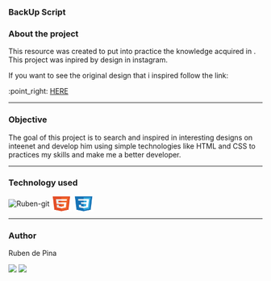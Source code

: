 <h3>BackUp Script</h3>

<h3>About the project</h3>
<p>This resource was created to put into practice the knowledge acquired in . This project was inpired by design in instagram.</p>   

<p>If you want to see the original design that i inspired follow the link:</p> :point_right: <a  href="https://www.instagram.com/p/Caf2ykxK5lU/">HERE</a>

<hr>

<h3>Objective</h3> 
<p>The goal of this project is to search and inspired in interesting designs on inteenet and develop him using simple technologies like HTML and CSS to practices my skills and make me a better developer.</p>
<hr>

<h3>Technology used</h3>
<p><div style="display: inline_block">
  <img align="center" alt="Ruben-git" height="30" width="40" src="https://cdn.jsdelivr.net/gh/devicons/devicon/icons/git/git-original.svg" />
  <img align="center" alt="Ruben-HTML" height="30" width="40" src="https://raw.githubusercontent.com/devicons/devicon/master/icons/html5/html5-original.svg">
  <img align="center" alt="Ruben-CSS" height="30" width="40" src="https://raw.githubusercontent.com/devicons/devicon/master/icons/css3/css3-original.svg">
</div></p>
<hr>

<h3>Author</h3> 
<p>Ruben de Pina</p>
<p><div>
    <a href = "mailto:rubenpina758@gmail.com"><img src="https://img.shields.io/badge/-Gmail-%23333?style=for-the-badge&logo=gmail&logoColor=white" target="_blank"></a>
   <a href="https://www.linkedin.com/in/ruben-pina-3851b4235/" target="_blank"><img src="https://img.shields.io/badge/-LinkedIn-%230077B5?style=for-the-badge&logo=linkedin&logoColor=white" target="_blank"></a> 
</div></p>
